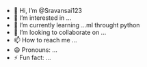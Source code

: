- 👋 Hi, I’m @Sravansai123
- 👀 I’m interested in ...
- 🌱 I’m currently learning ...ml throught python
- 💞️ I’m looking to collaborate on ...
- 📫 How to reach me ...
- 😄 Pronouns: ...
- ⚡ Fun fact: ...

<!---
Sravansai123/Sravansai123 is a ✨ special ✨ repository because its `README.md` (this file) appears on your GitHub profile.
You can click the Preview link to take a look at your changes.
--->
